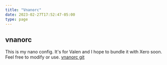 ```yaml
---
title: "Vnanorc"
date: 2023-02-27T17:52:47-05:00
type: page
---
```


## vnanorc

This is my nano config. It's for Valen and I hope to bundle it with Xero soon. Feel free to modify or use. [vnanorc git](https://github.com/keyaedisa/vnanorc)
